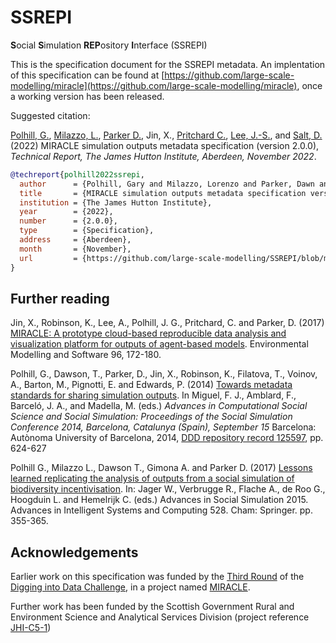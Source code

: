 # SSREPI

**S**ocial **S**imulation **REP**ository **I**nterface (SSREPI)

This is the specification document for the SSREPI metadata. An implentation of this specification can be found at [https://github.com/large-scale-modelling/miracle](https://github.com/large-scale-modelling/miracle), once a working version has been released.

Suggested citation:

[Polhill, G.](https://orcid.org/0000-0002-8596-0590), [Milazzo, L.](https://orcid.org/0000-0002-9451-8964), [Parker D.](https://orcid.org/0000-0001-8988-193X), Jin, X., [Pritchard C.](https://orcid.org/0000-0002-4557-8602), [Lee, J.-S.](https://orcid.org/0000-0002-4158-2700), and [Salt, D.](https://orcid.org/0000-0001-5186-9388) (2022) MIRACLE simulation outputs metadata specification (version 2.0.0), _Technical Report, The James Hutton Institute, Aberdeen, November 2022_. 

```BibTeX
@techreport{polhill2022ssrepi,
  author      = {Polhill, Gary and Milazzo, Lorenzo and Parker, Dawn and Jin, Xiongbing and Pritchard, Calvin and Lee, Ju-Sung and Salt, Doug},
  title       = {MIRACLE simulation outputs metadata specification version 2.0.0},
  institution = {The James Hutton Institute},
  year        = {2022},
  number      = {2.0.0},
  type        = {Specification},
  address     = {Aberdeen},
  month       = {November},
  url         = {https://github.com/large-scale-modelling/SSREPI/blob/main/SSREPI.html}
}
```

## Further reading

Jin, X., Robinson, K., Lee, A., Polhill, J. G., Pritchard, C. and Parker, D. (2017) [MIRACLE: A prototype cloud-based reproducible data analysis and visualization platform for outputs of agent-based models](https://doi.org/10.1016/j.envsoft.2017.06.010). Environmental Modelling and Software 96, 172-180.

Polhill, G., Dawson, T., Parker, D., Jin, X., Robinson, K., Filatova, T., Voinov, A., Barton, M., Pignotti, E. and Edwards, P. (2014) [Towards metadata standards for sharing simulation outputs](https://core.ac.uk/download/pdf/78523531.pdf). In Miguel, F. J., Amblard, F., Barceló, J. A., and Madella, M. (eds.) _Advances in Computational Social Science and Social Simulation: Proceedings of the Social Simulation Conference 2014, Barcelona, Catalunya (Spain), September 15_ Barcelona: Autònoma University of Barcelona, 2014, [DDD repository record 125597](http://ddd.uab.cat/record/125597), pp. 624-627

Polhill G., Milazzo L., Dawson T., Gimona A. and Parker D. (2017) [Lessons learned replicating the analysis of outputs from a social simulation of biodiversity incentivisation](https://doi.org/10.1007/978-3-319-47253-9_32). In: Jager W., Verbrugge R., Flache A., de Roo G., Hoogduin L. and Hemelrijk C. (eds.) Advances in Social Simulation 2015. Advances in Intelligent Systems and Computing 528. Cham: Springer. pp. 355-365.

## Acknowledgements

Earlier work on this specification was funded by the [Third Round](https://diggingintodata.org/awards/2013) of the [Digging into Data Challenge](https://diggingintodata.org/), in a project named [MIRACLE](https://diggingintodata.org/awards/2013/project/mining-relationships-among-variables-large-datasets-complex-systems-miracle). 

Further work has been funded by the Scottish Government Rural and Environment Science and Analytical Services Division (project reference [JHI-C5-1](https://large-scale-modelling.hutton.ac.uk/))
